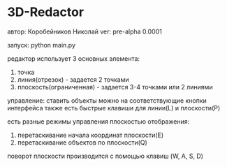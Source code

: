 # 3D-Redactor
автор: Коробейников Николай
ver: pre-alpha 0.0001

запуск: python main.py

редактор использует 3 основных элемента:
1) точка
2) линия(отрезок) - задается 2 точками
3) плоскость(ограниченная) - задается 3-4 точками или 2 линиями

управление:
ставить объекты можно на соответствующие кнопки интерфейса
также есть быстрые клавиши для линии(L) и плоскости(P)

есть разные режимы управления плоскостью отображения:
1) перетаскивание начала координат плоскости(E)
2) перетаскивание объектов по плоскости(Q)

поворот плоскости производится с помощью клавиш (W, A, S, D) 

